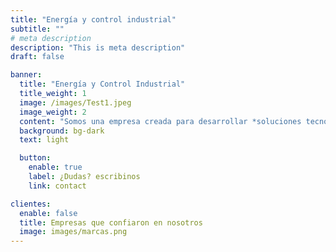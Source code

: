 ```yaml
---
title: "Energía y control industrial"
subtitle: ""
# meta description
description: "This is meta description"
draft: false

banner:
  title: "Energía y Control Industrial"
  title_weight: 1
  image: /images/Test1.jpeg
  image_weight: 2
  content: "Somos una empresa creada para desarrollar *soluciones tecnológicas* para la industria de los hidrocarburos, minería, energías alternativas y en general, mediante **servicios de ingeniería**, **obras** y **mantenimiento de instalaciones industriales** en el área de electro instrumentación"
  background: bg-dark
  text: light

  button:
    enable: true
    label: ¿Dudas? escribinos
    link: contact

clientes:
  enable: false
  title: Empresas que confiaron en nosotros
  image: images/marcas.png
---
```

